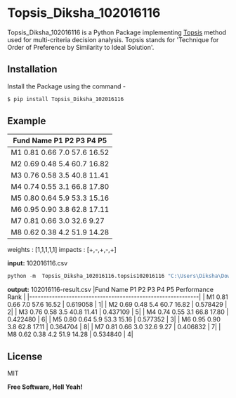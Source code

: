 # Topsis_Diksha_102016116
Topsis_Diksha_102016116 is a Python Package implementing [Topsis](https://www.sciencedirect.com/science/article/pii/S277266222100014X#:~:text=TOPSIS%20is%20based%20on%20the,distances%20from%20the%20ideal%20solutions.) method used for multi-criteria decision analysis.
Topsis stands for 'Technique for Order of Preference by Similarity to Ideal Solution'.

## Installation
Install the Package using the command - 
```s
$ pip install Topsis_Diksha_102016116
```
## Example
|Fund Name    P1    P2   P3    P4     P5  |
|-----------------------------------------|
|   M1  0.81  0.66  7.0  57.6  16.52|    
|   M2  0.69  0.48  5.4  60.7  16.82|     
|   M3  0.76  0.58  3.5  40.8  11.41|     
|   M4  0.74  0.55  3.1  66.8  17.80|    
|   M5  0.80  0.64  5.9  53.3  15.16|    
|   M6  0.95  0.90  3.8  62.8  17.11|    
|   M7  0.81  0.66  3.0  32.6   9.27|    
|   M8  0.62  0.38  4.2  51.9  14.28|    

weights : [1,1,1,1,1]
impacts : [+,-,+,-,+]

**input:** 102016116.csv
```s
python -m  Topsis_Diksha_102016116.topsis102016116 "C:\Users\Diksha\Downloads\102016116.csv" "1,1,1,1,1" "+,-,+,-,+" "C:\Users\Diksha\Downloads\102016116-result.csv"
```

**output:** 102016116-result.csv
|Fund Name   P1   P2  P3    P4     P5  Performance  Rank     |
|------------------------------------------------------------|
|    M1  0.81  0.66  7.0  57.6  16.52   | 0.619058     |    1|
|    M2  0.69  0.48  5.4  60.7  16.82   | 0.578429     |    2|
|    M3  0.76  0.58  3.5  40.8  11.41   | 0.437109     |    5|
|    M4  0.74  0.55  3.1  66.8  17.80   | 0.422480     |    6|
|    M5  0.80  0.64  5.9  53.3  15.16   | 0.577352     |    3|
|    M6  0.95  0.90  3.8  62.8  17.11   | 0.364704     |    8|
|    M7  0.81  0.66  3.0  32.6   9.27   | 0.406832     |    7|
|    M8  0.62  0.38  4.2  51.9  14.28   | 0.534840     |    4|


## License

MIT

**Free Software, Hell Yeah!**



